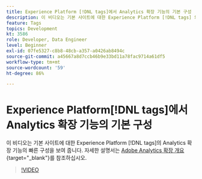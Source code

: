 ```yaml
---
title: Experience Platform [!DNL tags]에서 Analytics 확장 기능의 기본 구성
description: 이 비디오는 기본 사이트에 대한 Experience Platform [!DNL tags] 의 Analytics 확장 기능의 빠른 구성을 보여 줍니다.
feature: Tags
topics: Development
kt: 3586
role: Developer, Data Engineer
level: Beginner
exl-id: 07fe5327-c8b8-48cb-a357-a0426ab8494c
source-git-commit: a45667a8d7ccb46b9e33bd11a78fac9714a61df5
workflow-type: tm+mt
source-wordcount: '59'
ht-degree: 86%

---
```


# Experience Platform[!DNL tags]에서 Analytics 확장 기능의 기본 구성

이 비디오는 기본 사이트에 대한 Experience Platform [!DNL tags]의 Analytics 확장 기능의 빠른 구성을 보여 줍니다. 자세한 설명서는 [Adobe Analytics 확장 개요](https://experienceleague.adobe.com/docs/experience-platform/tags/extensions/client/analytics/overview.html?lang=ko){target="_blank"}를 참조하십시오.

>[!VIDEO](https://video.tv.adobe.com/v/3428548/?quality=12&learn=on&captions=kor)
